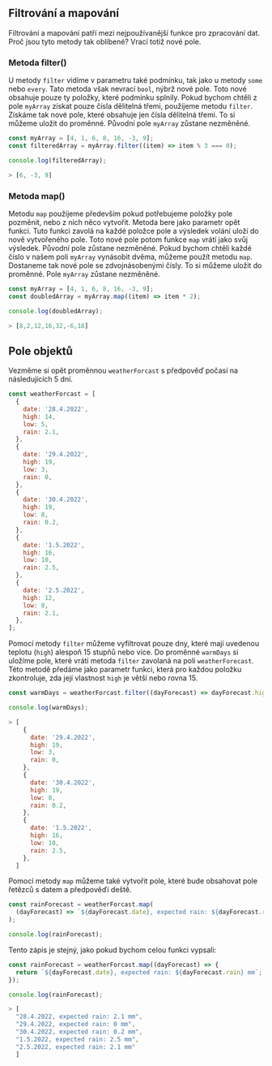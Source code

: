 ## Filtrování a mapování

Filtrování a mapování patří mezi nejpoužívanější funkce pro zpracování dat. Proč jsou tyto metody tak oblíbené? Vrací totiž nové pole.

### Metoda filter()

U metody `filter` vidíme v parametru také podmínku, tak jako u metody `some` nebo `every`. Tato metoda však nevrací `bool`, nýbrž nové pole. Toto nové obsahuje pouze ty položky, které podmínku splnily.
Pokud bychom chtěli z pole `myArray` získat pouze čísla dělitelná třemi, použijeme metodu `filter`. Získáme tak nové pole, které obsahuje jen čísla dělitelná třemi. To si můžeme uložit do proměnné. Původní pole `myArray` zůstane nezměněné.

```js
const myArray = [4, 1, 6, 8, 16, -3, 9];
const filteredArray = myArray.filter((item) => item % 3 === 0);

console.log(filteredArray);

> [6, -3, 9]
```

### Metoda map()

Metodu `map` použijeme především pokud potřebujeme položky pole pozměnit, nebo z nich něco vytvořit. Metoda bere jako parametr opět funkci. Tuto funkci zavolá na každé položce pole a výsledek volání uloží do nově vytvořeného pole. Toto nové pole potom funkce `map` vrátí jako svůj výsledek. Původní pole zůstane nezměněné.
Pokud bychom chtěli každé číslo v našem poli `myArray` vynásobit dvěma, můžeme použít metodu `map`. Dostaneme tak nové pole se zdvojnásobenými čísly. To si můžeme uložit do proměnné. Pole `myArray` zůstane nezměněné.

```js
const myArray = [4, 1, 6, 8, 16, -3, 9];
const doubledArray = myArray.map((item) => item * 2);

console.log(doubledArray);

> [8,2,12,16,32,-6,18]
```

## Pole objektů

Vezměme si opět proměnnou `weatherForcast` s předpověď počasí na následujících 5 dní.

```js
const weatherForcast = [
  {
    date: '28.4.2022',
    high: 14,
    low: 5,
    rain: 2.1,
  },
  {
    date: '29.4.2022',
    high: 19,
    low: 3,
    rain: 0,
  },
  {
    date: '30.4.2022',
    high: 19,
    low: 8,
    rain: 0.2,
  },
  {
    date: '1.5.2022',
    high: 16,
    low: 10,
    rain: 2.5,
  },
  {
    date: '2.5.2022',
    high: 12,
    low: 8,
    rain: 2.1,
  },
];
```

Pomocí metody `filter` můžeme vyfiltrovat pouze dny, které mají uvedenou teplotu (`high`) alespoň 15 stupňů nebo více. Do proměnné `warmDays` si uložíme pole, které vrátí metoda `filter` zavolaná na poli `weatherForecast`. Této metodě předáme jako parametr funkci, která pro každou položku zkontroluje, zda její vlastnost `high` je větší nebo rovna 15.

```js
const warmDays = weatherForcast.filter((dayForecast) => dayForecast.high >= 15);

console.log(warmDays);

> [
    {
      date: '29.4.2022',
      high: 19,
      low: 3,
      rain: 0,
    },
    {
      date: '30.4.2022',
      high: 19,
      low: 8,
      rain: 0.2,
    },
    {
      date: '1.5.2022',
      high: 16,
      low: 10,
      rain: 2.5,
    },
  ]
```

Pomocí metody `map` můžeme také vytvořit pole, které bude obsahovat pole řetězců s datem a předpověďí deště.

```js
const rainForecast = weatherForcast.map(
  (dayForecast) => `${dayForecast.date}, expected rain: ${dayForecast.rain} mm`
);

console.log(rainForecast);
```

Tento zápis je stejný, jako pokud bychom celou funkci vypsali:

```js
const rainForecast = weatherForcast.map((dayForecast) => {
  return `${dayForecast.date}, expected rain: ${dayForecast.rain} mm`;
});

console.log(rainForecast);

> [
  "28.4.2022, expected rain: 2.1 mm",
  "29.4.2022, expected rain: 0 mm",
  "30.4.2022, expected rain: 0.2 mm",
  "1.5.2022, expected rain: 2.5 mm",
  "2.5.2022, expected rain: 2.1 mm"
  ]
```
